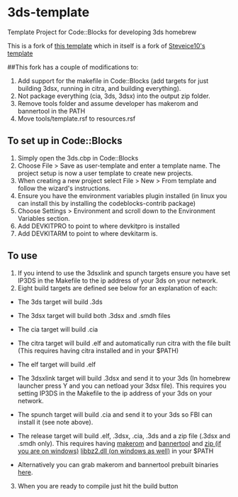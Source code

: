 # 3ds-template
Template Project for Code::Blocks for developing 3ds homebrew

This is a fork of [this template](https://github.com/thedax/3DSHomebrewTemplate) which in itself is a fork of [Steveice10's template](https://github.com/Steveice10/3DSHomebrewTemplate)

##This fork has a couple of modifications to:
1. Add support for the makefile in Code::Blocks (add targets for just building 3dsx, running in citra, and building everything).
2. Not package everything (cia, 3ds, 3dsx) into the output zip folder.
3. Remove tools folder and assume developer has makerom and bannertool in the PATH
4. Move tools/template.rsf to resources.rsf

## To set up in Code::Blocks
1. Simply open the 3ds.cbp in Code::Blocks
2. Choose File > Save as user-template and enter a template name.  The project setup is now a user template to create new projects.
3. When creating a new project select File > New > From template and follow the wizard's instructions.
4. Ensure you have the environment variables plugin installed (in linux you can install this by installing the codeblocks-contrib package)
5. Choose Settings > Environment and scroll down to the Environment Variables section.
6. Add DEVKITPRO to point to where devkitpro is installed
7. Add DEVKITARM to point to where devkitarm is.

## To use
1. If you intend to use the 3dsxlink and spunch targets ensure you have set IP3DS in the Makefile to the ip address of your 3ds on your network.
2. Eight build targets are defined see below for an explanation of each:
  * The 3ds target will build <project name>.3ds  
  * The 3dsx target will build both <project name>.3dsx and <project name>.smdh files
  * The cia target will build <project name>.cia  
  * The citra target will build <project name>.elf and automatically run citra with the file built (This requires having citra installed and in your $PATH)
  * The elf target will build <project name>.elf
  
  * The 3dsxlink target will build <project name>.3dsx and send it to your 3ds (In homebrew launcher press Y and you can netload your 3dsx file).  This requires you setting IP3DS in the Makefile to the ip address of your 3ds on your network.
  * The spunch target will build <project name>.cia and send it to your 3ds so FBI can install it (see note above).
  * The release target will build .elf, .3dsx, .cia, .3ds and a zip file (.3dsx and .smdh only). This requires having [makerom](https://github.com/profi200/Project_CTR) and [bannertool](https://github.com/Steveice10/bannertool) and [zip (if you are on windows)](http://downloads.sourceforge.net/gnuwin32/zip-3.0-bin.zip) [libbz2.dll (on windows as well)](http://downloads.sourceforge.net/gnuwin32/zip-3.0-dep.zip) in your $PATH
  * Alternatively you can grab makerom and bannertool prebuilt binaries [here](https://github.com/Steveice10/buildtools).
3. When you are ready to compile just hit the build button

